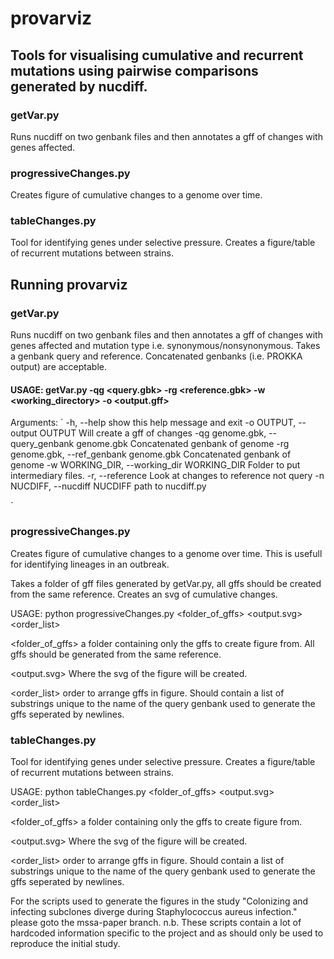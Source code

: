 # provarviz

## Tools for visualising cumulative and recurrent mutations using pairwise comparisons generated by nucdiff.

### getVar.py
Runs nucdiff on two genbank files and then annotates a gff of changes with genes affected.

### progressiveChanges.py
Creates figure of cumulative changes to a genome over time.

### tableChanges.py
Tool for identifying genes under selective pressure. Creates a figure/table of recurrent mutations between strains.



## Running provarviz

### getVar.py
Runs nucdiff on two genbank files and then annotates a gff of changes with genes affected and mutation type i.e. synonymous/nonsynonymous.
Takes a genbank query and reference. Concatenated genbanks (i.e. PROKKA output) are acceptable.


#### USAGE: getVar.py -qg <query.gbk> -rg <reference.gbk> -w <working_directory> -o <output.gff>

Arguments:
`  -h, --help            show this help message and exit
  -o OUTPUT, --output OUTPUT
                        Will create a gff of changes
  -qg genome.gbk, --query_genbank genome.gbk
                        Concatenated genbank of genome
  -rg genome.gbk, --ref_genbank genome.gbk
                        Concatenated genbank of genome
  -w WORKING_DIR, --working_dir WORKING_DIR
                        Folder to put intermediary files.
  -r, --reference       Look at changes to reference not query
  -n NUCDIFF, --nucdiff NUCDIFF
                        path to nucdiff.py

`

### progressiveChanges.py
Creates figure of cumulative changes to a genome over time. This is usefull for identifying lineages in an outbreak.

Takes a folder of gff files generated by getVar.py, all gffs should be created from the same reference.
Creates an svg of cumulative changes.

USAGE: python progressiveChanges.py <folder_of_gffs> <output.svg> <order_list>

<folder_of_gffs> a folder containing only the gffs to create figure from. All gffs should be generated from the same reference.

<output.svg> Where the svg of the figure will be created.

<order_list> order to arrange gffs in figure. Should contain a list of substrings unique to the name of the query genbank used to generate the gffs seperated by newlines.

### tableChanges.py
Tool for identifying genes under selective pressure. Creates a figure/table of recurrent mutations between strains.

USAGE: python tableChanges.py <folder_of_gffs> <output.svg> <order_list>

<folder_of_gffs> a folder containing only the gffs to create figure from.

<output.svg> Where the svg of the figure will be created.

<order_list> order to arrange gffs in figure. Should contain a list of substrings unique to the name of the query genbank used to generate the gffs seperated by newlines.



For the scripts used to generate the figures in the study "Colonizing and infecting subclones diverge during Staphylococcus aureus infection." please goto the mssa-paper branch. n.b. These scripts contain a lot of hardcoded information specific to the project and as should only be used to reproduce the initial study.
